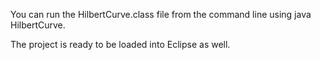 You can run the HilbertCurve.class file from the command line using java HilbertCurve.

The project is ready to be loaded into Eclipse as well.